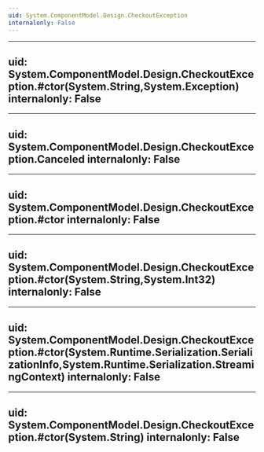 ```yaml
---
uid: System.ComponentModel.Design.CheckoutException
internalonly: False
---
```


---
uid: System.ComponentModel.Design.CheckoutException.#ctor(System.String,System.Exception)
internalonly: False
---

---
uid: System.ComponentModel.Design.CheckoutException.Canceled
internalonly: False
---

---
uid: System.ComponentModel.Design.CheckoutException.#ctor
internalonly: False
---

---
uid: System.ComponentModel.Design.CheckoutException.#ctor(System.String,System.Int32)
internalonly: False
---

---
uid: System.ComponentModel.Design.CheckoutException.#ctor(System.Runtime.Serialization.SerializationInfo,System.Runtime.Serialization.StreamingContext)
internalonly: False
---

---
uid: System.ComponentModel.Design.CheckoutException.#ctor(System.String)
internalonly: False
---
